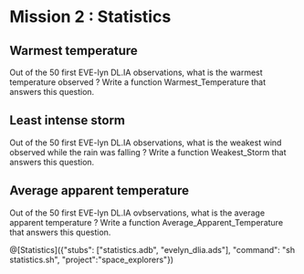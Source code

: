 # Mission 2 : Statistics

## Warmest temperature

Out of the 50 first EVE-lyn DL.IA observations, what is the warmest temperature observed ? Write a function Warmest_Temperature that answers this question.

## Least intense storm

Out of the 50 first EVE-lyn DL.IA observations, what is the weakest wind observed while the rain was falling ? Write a function Weakest_Storm that answers this question.

## Average apparent temperature

Out of the 50 first EVE-lyn DL.IA ovbservations, what is the average apparent temperature ?  Write a function Average_Apparent_Temperature that answers this question.

@[Statistics]({"stubs": ["statistics.adb", "evelyn_dlia.ads"], "command": "sh statistics.sh", "project":"space_explorers"})